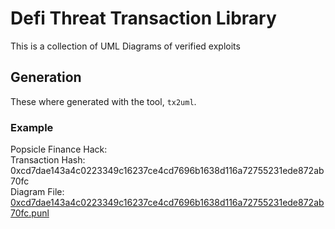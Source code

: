 # Defi Threat Transaction Library

This is a collection of UML Diagrams of verified exploits

## Generation

These where generated with the tool, `tx2uml`.

### Example

Popsicle Finance Hack: <br />
Transaction Hash: 0xcd7dae143a4c0223349c16237ce4cd7696b1638d116a72755231ede872ab70fc <br />
Diagram File: [0xcd7dae143a4c0223349c16237ce4cd7696b1638d116a72755231ede872ab70fc.punl](0xcd7dae143a4c0223349c16237ce4cd7696b1638d116a72755231ede872ab70fc.puml)
